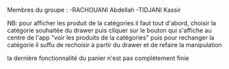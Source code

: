 Membres du groupe : 
    -RACHOUANI Abdellah
    -TIDJANI Kassir


NB: pour afficher les produit de la catégories il faut tout d'abord, choisir la catégorie souhaitée du drawer puis cliquer sur le bouton qui s'affiche au centre de l'app "voir les produits de la catégories" puis pour rechanger la catégorie il suffu de rechoisir à partir du drawer et de refaire la manipulation

la dernière fonctionnalité du panier n'est pas complétement finie